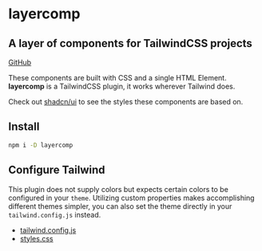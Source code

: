 # layercomp

## A layer of components for TailwindCSS projects

[GitHub](https://github.com/rossrobino/layercomp)

These components are built with CSS and a single HTML Element. **layercomp** is a TailwindCSS plugin, it works wherever Tailwind does.

Check out [shadcn/ui](https://ui.shadcn.com/) to see the styles these components are based on.

## Install

```bash
npm i -D layercomp
```

## Configure Tailwind

This plugin does not supply colors but expects certain colors to be configured in your `theme`. Utilizing custom properties makes accomplishing different themes simpler, you can also set the theme directly in your `tailwind.config.js` instead.

- [tailwind.config.js](https://github.com/rossrobino/layercomp/blob/main/tailwind.config.js)
- [styles.css](https://github.com/rossrobino/layercomp/blob/main/site/styles/styles.css)
